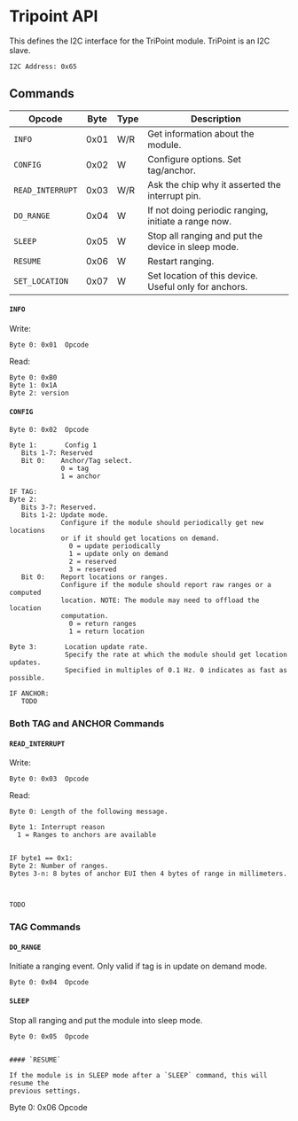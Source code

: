 Tripoint API
============

This defines the I2C interface for the TriPoint module. TriPoint is an
I2C slave.

```
I2C Address: 0x65
```


Commands
--------


| Opcode           | Byte | Type | Description                                           |
| ------           | ---- | ---- | -----------                                           |
| `INFO`           | 0x01 | W/R  | Get information about the module.                     |
| `CONFIG`         | 0x02 | W    | Configure options. Set tag/anchor.                    |
| `READ_INTERRUPT` | 0x03 | W/R  | Ask the chip why it asserted the interrupt pin.       |
| `DO_RANGE`       | 0x04 | W    | If not doing periodic ranging, initiate a range now.  |
| `SLEEP`          | 0x05 | W    | Stop all ranging and put the device in sleep mode.    |
| `RESUME`         | 0x06 | W    | Restart ranging.                                      |
| `SET_LOCATION`   | 0x07 | W    | Set location of this device. Useful only for anchors. |





#### `INFO`

Write:
```
Byte 0: 0x01  Opcode
```


Read:
```
Byte 0: 0xB0
Byte 1: 0x1A
Byte 2: version
```


#### `CONFIG`

```
Byte 0: 0x02  Opcode

Byte 1:       Config 1
   Bits 1-7: Reserved
   Bit 0:    Anchor/Tag select.
             0 = tag
             1 = anchor

IF TAG:
Byte 2:
   Bits 3-7: Reserved.
   Bits 1-2: Update mode.
             Configure if the module should periodically get new locations
             or if it should get locations on demand.
               0 = update periodically
               1 = update only on demand
               2 = reserved
               3 = reserved
   Bit 0:    Report locations or ranges.
             Configure if the module should report raw ranges or a computed
             location. NOTE: The module may need to offload the location
             computation.
               0 = return ranges
               1 = return location

Byte 3:       Location update rate.
              Specify the rate at which the module should get location updates.
              Specified in multiples of 0.1 Hz. 0 indicates as fast as possible.

IF ANCHOR:
   TODO
```


### Both TAG and ANCHOR Commands


#### `READ_INTERRUPT`

Write:
```
Byte 0: 0x03  Opcode
````

Read:
```
Byte 0: Length of the following message.

Byte 1: Interrupt reason
  1 = Ranges to anchors are available


IF byte1 == 0x1:
Byte 2: Number of ranges.
Bytes 3-n: 8 bytes of anchor EUI then 4 bytes of range in millimeters.



TODO
```


### TAG Commands


#### `DO_RANGE`

Initiate a ranging event. Only valid if tag is in update on demand mode.

```
Byte 0: 0x04  Opcode
```


#### `SLEEP`

Stop all ranging and put the module into sleep mode.
```
Byte 0: 0x05  Opcode


#### `RESUME`

If the module is in SLEEP mode after a `SLEEP` command, this will resume the
previous settings.
```
Byte 0: 0x06  Opcode
````

